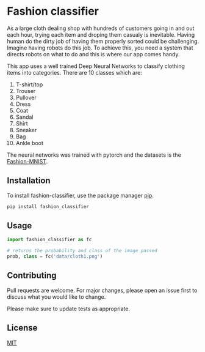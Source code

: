 # Fashion classifier

As a large cloth dealing shop with hundreds of customers going in and out each hour, trying each item and droping them casualy is inevitable. Having human do the dirty job of having them properly sorted could be challenging. Imagine having robots do this job. To achieve this, you need a system that directs robots on what to do and this is where our app comes handy. 

This app uses a well trained Deep Neural Networks to classify clothing items into categories. There are 10 classes which are:
1. T-shirt/top
2. Trouser
3. Pullover
4. Dress
5. Coat
6. Sandal
7. Shirt
8. Sneaker
9. Bag
10. Ankle boot

The neural networks was trained with pytorch and the datasets is the [Fashion-MNIST](https://github.com/zalandoresearch/fashion-mnist/blob/master/README.md).

## Installation

To install fashion-classifier, use the package manager [pip](https://pip.pypa.io/en/stable/).

```bash
pip install fashion_classifier
```

## Usage

```python
import fashion_classifier as fc

# returns the probability and class of the image passed
prob, class = fc('data/cloth1.png')

```

## Contributing
Pull requests are welcome. For major changes, please open an issue first to discuss what you would like to change.

Please make sure to update tests as appropriate.

## License
[MIT](https://choosealicense.com/licenses/mit/)
